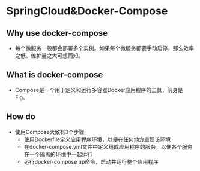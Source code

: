 # SpringCloud&Docker-Compose

## Why use  docker-compose

+ 每个微服务一般都会部署多个实例。如果每个微服务都要手动启停，那么效率之低、维护量之大可想而知。

## What is docker-compose

+ Compose是一个用于定义和运行多容器Docker应用程序的工具，前身是Fig。

## How do

+ 使用Compose大致有3个步骤
  + 使用Dockerfile定义应用程序环境，以便在任何地方重现该环境
  + 在docker-compose.yml文件中定义组成应用程序的服务，以便各个服务在一个隔离的环境中一起运行
  + 运行docker-compose up命令，启动并运行整个应用程序